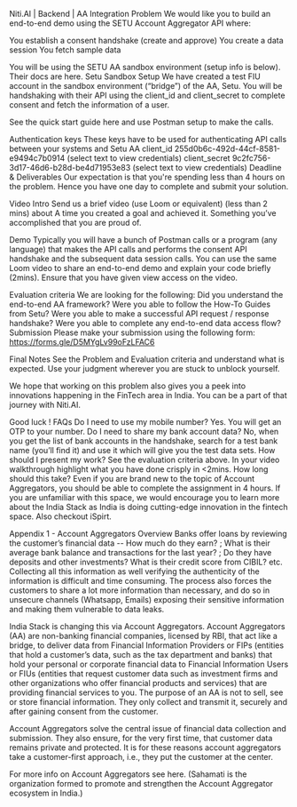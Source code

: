 Niti.AI | Backend | AA Integration
Problem
We would like you to build an end-to-end demo using the SETU Account Aggregator API where:

You establish a consent handshake (create and approve)
You create a data session
You fetch sample data 

You will be using the SETU AA sandbox environment (setup info is below). Their docs are here. 
Setu Sandbox Setup
We have created a test FIU account in the sandbox environment (“bridge”) of the AA, Setu. You will be handshaking with their API using the client_id and client_secret to complete consent and fetch the information of a user. 

See the quick start guide here and use Postman setup to make the calls. 

Authentication keys
These keys have to be used for authenticating API calls between your systems and Setu AA
client_id
255d0b6c-492d-44cf-8581-e9494c7b0914 (select text to view credentials)
client_secret
9c2fc756-3d17-46d6-b28d-be4d71953e83 (select text to view credentials)
Deadline & Deliverables
Our expectation is that you're spending less than 4 hours on the problem. Hence you have one day to complete and submit your solution.

Video Intro
Send us a brief video (use Loom or equivalent) (less than 2 mins) about
A time you created a goal and achieved it.
Something you’ve accomplished that you are proud of.

Demo
Typically you will have a bunch of Postman calls or a program (any language) that makes the API calls and performs the consent API handshake and the subsequent data session calls. You can use the same Loom video to share an end-to-end demo and explain your code briefly (2mins). Ensure that you have given view access on the video. 

Evaluation criteria
We are looking for the following:
Did you understand the end-to-end AA framework?
Were you able to follow the How-To Guides from Setu?
Were you able to make a successful API request / response handshake?
Were you able to complete any end-to-end data access flow?
Submission
Please make your submission using the following form: https://forms.gle/D5MYgLv99oFzLFAC6 

Final Notes
See the Problem and Evaluation criteria and understand what is expected. Use your judgment wherever you are stuck to unblock yourself. 

We hope that working on this problem also gives you a peek into innovations happening in the FinTech area in India. You can be a part of that journey with Niti.AI.

Good luck !
FAQs
Do I need to use my mobile number?
Yes. You will get an OTP to your number.
Do I need to share my bank account data? 
No, when you get the list of bank accounts in the handshake, search for a test bank name (you’ll find it) and use it which will give you the test data sets.
How should I present my work?
See the evaluation criteria above. In your video walkthrough highlight what you have done crisply in <2mins.
How long should this take?
Even if you are brand new to the topic of Account Aggregators, you should be able to complete the assignment in 4 hours. If you are unfamiliar with this space, we would encourage you to learn more about the India Stack as India is doing cutting-edge innovation in the fintech space. Also checkout iSpirt.

Appendix 1 - Account Aggregators Overview
Banks offer loans by reviewing the customer’s financial data -- How much do they earn? ; What is their average bank balance and transactions for the last year? ; Do they have deposits and other investments? What is their credit score from CIBIL? etc. Collecting all this information as well verifying the authenticity of the information is difficult and time consuming. The process also forces the customers to share a lot more information than necessary, and do so in unsecure channels (Whatsapp, Emails) exposing their sensitive information and making them vulnerable to data leaks. 

India Stack is changing this via Account Aggregators. Account Aggregators (AA) are non-banking financial companies, licensed by RBI, that act like a bridge, to deliver data from Financial Information Providers or FIPs (entities that hold a customer’s data, such as the tax department and banks) that hold your personal or corporate financial data to Financial Information Users or FIUs (entities that request customer data such as investment firms and other organizations who offer financial products and services) that are providing financial services to you. The purpose of an AA is not to sell, see or store financial information. They only collect and transmit it, securely and after gaining consent from the customer.

Account Aggregators solve the central issue of financial data collection and submission. They also ensure, for the very first time, that customer data remains private and protected. It is for these reasons account aggregators take a customer-first approach, i.e., they put the customer at the center.

For more info on Account Aggregators see here. (Sahamati is the organization formed to promote and strengthen the Account Aggregator ecosystem in India.)

